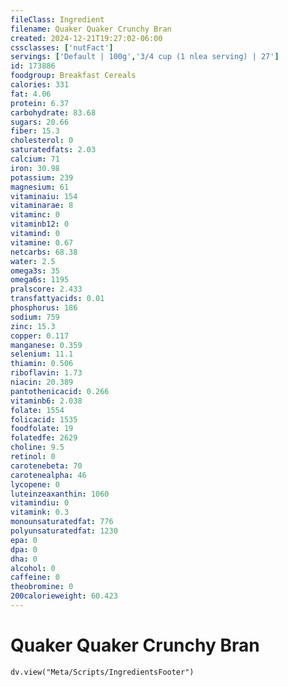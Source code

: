 ```yaml
---
fileClass: Ingredient
filename: Quaker Quaker Crunchy Bran
created: 2024-12-21T19:27:02-06:00
cssclasses: ['nutFact']
servings: ['Default | 100g','3/4 cup (1 nlea serving) | 27']
id: 173886
foodgroup: Breakfast Cereals
calories: 331
fat: 4.06
protein: 6.37
carbohydrate: 83.68
sugars: 20.66
fiber: 15.3
cholesterol: 0
saturatedfats: 2.03
calcium: 71
iron: 30.98
potassium: 239
magnesium: 61
vitaminaiu: 154
vitaminarae: 8
vitaminc: 0
vitaminb12: 0
vitamind: 0
vitamine: 0.67
netcarbs: 68.38
water: 2.5
omega3s: 35
omega6s: 1195
pralscore: 2.433
transfattyacids: 0.01
phosphorus: 186
sodium: 759
zinc: 15.3
copper: 0.117
manganese: 0.359
selenium: 11.1
thiamin: 0.506
riboflavin: 1.73
niacin: 20.389
pantothenicacid: 0.266
vitaminb6: 2.038
folate: 1554
folicacid: 1535
foodfolate: 19
folatedfe: 2629
choline: 9.5
retinol: 0
carotenebeta: 70
carotenealpha: 46
lycopene: 0
luteinzeaxanthin: 1060
vitamindiu: 0
vitamink: 0.3
monounsaturatedfat: 776
polyunsaturatedfat: 1230
epa: 0
dpa: 0
dha: 0
alcohol: 0
caffeine: 0
theobromine: 0
200calorieweight: 60.423
---
```


# Quaker Quaker Crunchy Bran

```dataviewjs
dv.view("Meta/Scripts/IngredientsFooter")
```